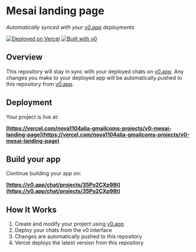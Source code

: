 # Mesai landing page

*Automatically synced with your [v0.app](https://v0.app) deployments*

[![Deployed on Vercel](https://img.shields.io/badge/Deployed%20on-Vercel-black?style=for-the-badge&logo=vercel)](https://vercel.com/nova1104alia-gmailcoms-projects/v0-mesai-landing-page)
[![Built with v0](https://img.shields.io/badge/Built%20with-v0.app-black?style=for-the-badge)](https://v0.app/chat/projects/35Po2CXp98t)

## Overview

This repository will stay in sync with your deployed chats on [v0.app](https://v0.app).
Any changes you make to your deployed app will be automatically pushed to this repository from [v0.app](https://v0.app).

## Deployment

Your project is live at:

**[https://vercel.com/nova1104alia-gmailcoms-projects/v0-mesai-landing-page](https://vercel.com/nova1104alia-gmailcoms-projects/v0-mesai-landing-page)**

## Build your app

Continue building your app on:

**[https://v0.app/chat/projects/35Po2CXp98t](https://v0.app/chat/projects/35Po2CXp98t)**

## How It Works

1. Create and modify your project using [v0.app](https://v0.app)
2. Deploy your chats from the v0 interface
3. Changes are automatically pushed to this repository
4. Vercel deploys the latest version from this repository
